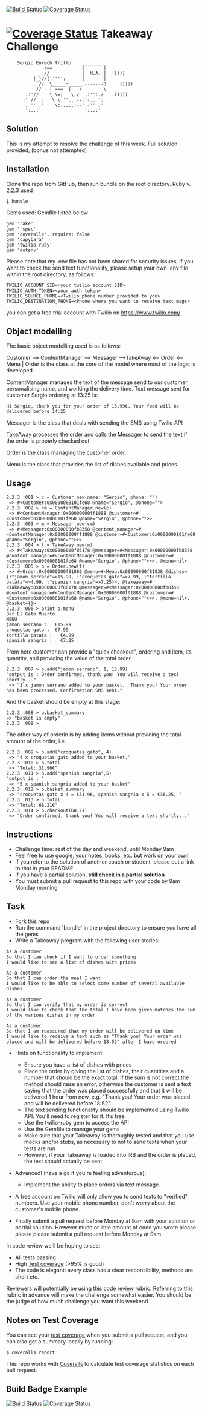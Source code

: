 ﻿

[![Build Status](https://travis-ci.org/tigretoncio/takeaway-challenge.svg?branch=master)](https://travis-ci.org/tigretoncio/takeaway-challenge)
[![Coverage Status](https://coveralls.io/repos/github/tigretoncio/takeaway-challenge/badge.svg?branch=master)](https://coveralls.io/github/tigretoncio/takeaway-challenge?branch=master)

 [![Coverage Status](https://coveralls.io/repos/github/missamynicholson/takeaway-challenge/badge.svg?branch=master)](https://coveralls.io/github/missamynicholson/takeaway-challenge?branch=master)
Takeaway Challenge
==================
```
    Sergio Enrech Trillo    _________
              r==           |       |
           _  //            |  M.A. |   ))))
          |_)//(''''':      |       |
            //  \_____:_____.-------D     )))))
           //   | ===  |   /        \
       .:'//.   \ \=|   \ /  .:'':./    )))))
      :' // ':   \ \ ''..'--:'-.. ':
      '. '' .'    \:.....:--'.-'' .'
       ':..:'                ':..:'

 ```

Solution
-------
This is my attempt to resolve the challenge of this week. Full solution provided, (bonus not attempted)

## Installation
Clone the repo from GitHub, then run bundle on the root directory.
Ruby v. 2.2.3 used

```
$ bundle
```
Gems used: Gemfile listed below

```
gem 'rake'
gem 'rspec'
gem 'coveralls', require: false
gem 'capybara'
gem 'twilio-ruby'
gem 'dotenv'

```
Please note that my .env file has not been shared for security issues, if you want to check the send text functionality, please setup your own .env file within the root directory, as follows:

```
TWILIO_ACCOUNT_SID=<your twilio account SID>
TWILIO_AUTH_TOKEN=<your auth token>
TWILIO_SOURCE_PHONE=<Twilio phone number provided to you>
TWILIO_DESTINATION_PHONE=<Phone where you want to receive text msgs>
```
you can get a free trial account with Twilio on https://www.twilio.com/


## Object modelling

The basic object modelling used is as follows:

Customer --> ContentManager --> Messager -->TakeAway <-- Order <-- Menu
                                          |
Order is the class at the core of the model where most of the logic is developed.

ContentManager manages the text of the message send to our customer, personalising name, and working the delivery time.  Text message sent for customer Sergio ordering at 13:25 is:

```
Hi Sergio, thank you for your order of 15.99€. Your food will be delivered before 14:25
```
Messager is the class that deals with sending the SMS using Twilio API

TakeAway processes the order and calls the Messager to send the text if the order is properly checked out

Order is the class managing the customer order.

Menu is the class that provides the list of dishes available and prices.

## Usage

```
2.2.3 :001 > c = Customer.new(name: "Sergio", phone: "")
 => #<Customer:0x0000000101fe68 @name="Sergio", @phone="">
2.2.3 :002 > cm = ContentManager.new(c)
 => #<ContentManager:0x00000000ff1888 @customer=#<Customer:0x0000000101fe68 @name="Sergio", @phone="">>
2.2.3 :003 > m = Messager.new(cm)
 => #<Messager:0x00000000fb8358 @content_manager=#<ContentManager:0x00000000ff1888 @customer=#<Customer:0x0000000101fe68 @name="Sergio", @phone="">>>
2.2.3 :004 > t = TakeAway.new(m)
 => #<TakeAway:0x00000000f86178 @messager=#<Messager:0x00000000fb8358 @content_manager=#<ContentManager:0x00000000ff1888 @customer=#<Customer:0x0000000101fe68 @name="Sergio", @phone="">>>, @menu=nil>
2.2.3 :005 > o = Order.new(t)
 => #<Order:0x00000000f81060 @menu=#<Menu:0x00000000f81038 @dishes={:"jamon serrano"=>15.99, :"croquetas gato"=>7.99, :"tortilla patata"=>4.99, :"spanish sangria"=>7.25}>, @takeaway=#<TakeAway:0x00000000f86178 @messager=#<Messager:0x00000000fb8358 @content_manager=#<ContentManager:0x00000000ff1888 @customer=#<Customer:0x0000000101fe68 @name="Sergio", @phone="">>>, @menu=nil>, @basket={}>
2.2.3 :006 > print o.menu
Bar El Gato Muerto
MENU
jamon serrano :   €15.99
croquetas gato :  €7.99
tortilla patata :   €4.99
spanish sangria :   €7.25
```
From here customer can provide a "quick checkout", ordering and item, its quantity, and providing the value of the total order.

```
2.2.3 :007 > o.add("jamon serrano", 1, 15.99)
"output is : Order confirmed, thank you! You will receive a text shortly..."
 => "1 x jamon serrano added to your basket.  Thank you! Your order has been processed. Confirmation SMS sent."
 ```
 And the basket should be empty at this stage:
 ```
2.2.3 :008 > o.basket_summary
 => "basket is empty"
2.2.3 :009 >
```

The other way of orderin is by adding items without providing the total amount of the order, i.e.
```
2.2.3 :009 > o.add("croquetas gato", 4)
 => "4 x croquetas gato added to your basket."
2.2.3 :010 > o.total
 => "Total: 31.96€"
2.2.3 :011 > o.add("spanish sangria",5)
"output is : "
 => "5 x spanish sangria added to your basket"
2.2.3 :012 > o.basket_summary
 => "croquetas gato x 4 = €31.96, spanish sangria x 5 = €36.25, "
2.2.3 :013 > o.total
 => "Total: 68.21€"
2.2.3 :014 > o.checkout(68.21)
 => "Order confirmed, thank you! You will receive a text shortly..."
```




Instructions
-------

* Challenge time: rest of the day and weekend, until Monday 9am
* Feel free to use google, your notes, books, etc. but work on your own
* If you refer to the solution of another coach or student, please put a link to that in your README
* If you have a partial solution, **still check in a partial solution**
* You must submit a pull request to this repo with your code by 9am Monday morning

Task
-----

* Fork this repo
* Run the command 'bundle' in the project directory to ensure you have all the gems
* Write a Takeaway program with the following user stories:

```
As a customer
So that I can check if I want to order something
I would like to see a list of dishes with prices

As a customer
So that I can order the meal I want
I would like to be able to select some number of several available dishes

As a customer
So that I can verify that my order is correct
I would like to check that the total I have been given matches the sum of the various dishes in my order

As a customer
So that I am reassured that my order will be delivered on time
I would like to receive a text such as "Thank you! Your order was placed and will be delivered before 18:52" after I have ordered
```

* Hints on functionality to implement:
  * Ensure you have a list of dishes with prices
  * Place the order by giving the list of dishes, their quantities and a number that should be the exact total. If the sum is not correct the method should raise an error, otherwise the customer is sent a text saying that the order was placed successfully and that it will be delivered 1 hour from now, e.g. "Thank you! Your order was placed and will be delivered before 18:52".
  * The text sending functionality should be implemented using Twilio API. You'll need to register for it. It’s free.
  * Use the twilio-ruby gem to access the API
  * Use the Gemfile to manage your gems
  * Make sure that your Takeaway is thoroughly tested and that you use mocks and/or stubs, as necessary to not to send texts when your tests are run
  * However, if your Takeaway is loaded into IRB and the order is placed, the text should actually be sent

* Advanced! (have a go if you're feeling adventurous):
  * Implement the ability to place orders via text message.

* A free account on Twilio will only allow you to send texts to "verified" numbers. Use your mobile phone number, don't worry about the customer's mobile phone.
* Finally submit a pull request before Monday at 9am with your solution or partial solution.  However much or little amount of code you wrote please please please submit a pull request before Monday at 9am


In code review we'll be hoping to see:

* All tests passing
* High [Test coverage](https://github.com/makersacademy/course/blob/master/pills/test_coverage.md) (>95% is good)
* The code is elegant: every class has a clear responsibility, methods are short etc.

Reviewers will potentially be using this [code review rubric](docs/review.md).  Referring to this rubric in advance will make the challenge somewhat easier.  You should be the judge of how much challenge you want this weekend.

Notes on Test Coverage
------------------

You can see your [test coverage](https://github.com/makersacademy/course/blob/master/pills/test_coverage.md) when you submit a pull request, and you can also get a summary locally by running:

```
$ coveralls report
```

This repo works with [Coveralls](https://coveralls.io/) to calculate test coverage statistics on each pull request.

Build Badge Example
------------------

[![Build Status](https://travis-ci.org/makersacademy/takeaway-challenge.svg?branch=master)](https://travis-ci.org/makersacademy/takeaway-challenge)
[![Coverage Status](https://coveralls.io/repos/makersacademy/takeaway-challenge/badge.png)](https://coveralls.io/r/makersacademy/takeaway-challenge)
